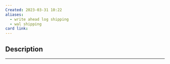 ```yaml
---
Created: 2023-03-31 10:22
aliases:
  - write ahead log shipping
  - wal shipping
card link:
---
```

## Description
---


